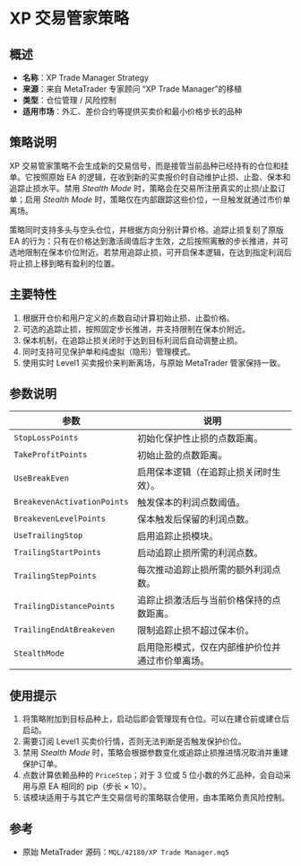 # XP 交易管家策略

## 概述
- **名称**：XP Trade Manager Strategy
- **来源**：来自 MetaTrader 专家顾问 “XP Trade Manager”的移植
- **类型**：仓位管理 / 风险控制
- **适用市场**：外汇、差价合约等提供买卖价和最小价格步长的品种

## 策略说明
XP 交易管家策略不会生成新的交易信号，而是接管当前品种已经持有的仓位和挂单。它按照原始 EA 的逻辑，在收到新的买卖报价时自动维护止损、止盈、保本和追踪止损水平。禁用 *Stealth Mode* 时，策略会在交易所注册真实的止损/止盈订单；启用 *Stealth Mode* 时，策略仅在内部跟踪这些价位，一旦触发就通过市价单离场。

策略同时支持多头与空头仓位，并根据方向分别计算价格。追踪止损复刻了原版 EA 的行为：只有在价格达到激活阈值后才生效，之后按照离散的步长推进，并可选地限制在保本价位附近。若禁用追踪止损，可开启保本逻辑，在达到指定利润后将止损上移到略有盈利的位置。

## 主要特性
1. 根据开仓价和用户定义的点数自动计算初始止损、止盈价格。
2. 可选的追踪止损，按照固定步长推进，并支持限制在保本价附近。
3. 保本机制，在追踪止损关闭时于达到目标利润后自动调整止损。
4. 同时支持可见保护单和纯虚拟（隐形）管理模式。
5. 使用实时 Level1 买卖报价来判断离场，与原始 MetaTrader 管家保持一致。

## 参数说明
| 参数 | 说明 |
|------|------|
| `StopLossPoints` | 初始化保护性止损的点数距离。 |
| `TakeProfitPoints` | 初始止盈的点数距离。 |
| `UseBreakEven` | 启用保本逻辑（在追踪止损关闭时生效）。 |
| `BreakevenActivationPoints` | 触发保本的利润点数阈值。 |
| `BreakevenLevelPoints` | 保本触发后保留的利润点数。 |
| `UseTrailingStop` | 启用追踪止损模块。 |
| `TrailingStartPoints` | 启动追踪止损所需的利润点数。 |
| `TrailingStepPoints` | 每次推动追踪止损所需的额外利润点数。 |
| `TrailingDistancePoints` | 追踪止损激活后与当前价格保持的点数距离。 |
| `TrailingEndAtBreakeven` | 限制追踪止损不超过保本价。 |
| `StealthMode` | 启用隐形模式，仅在内部维护价位并通过市价单离场。 |

## 使用提示
1. 将策略附加到目标品种上，启动后即会管理现有仓位。可以在建仓前或建仓后启动。
2. 需要订阅 Level1 买卖价行情，否则无法判断是否触发保护价位。
3. 禁用 *Stealth Mode* 时，策略会根据参数变化或追踪止损推进情况取消并重建保护订单。
4. 点数计算依赖品种的 `PriceStep`；对于 3 位或 5 位小数的外汇品种，会自动采用与原 EA 相同的 pip（步长 × 10）。
5. 该模块适用于与其它产生交易信号的策略联合使用，由本策略负责风险控制。

## 参考
- 原始 MetaTrader 源码：`MQL/42180/XP Trade Manager.mq5`
